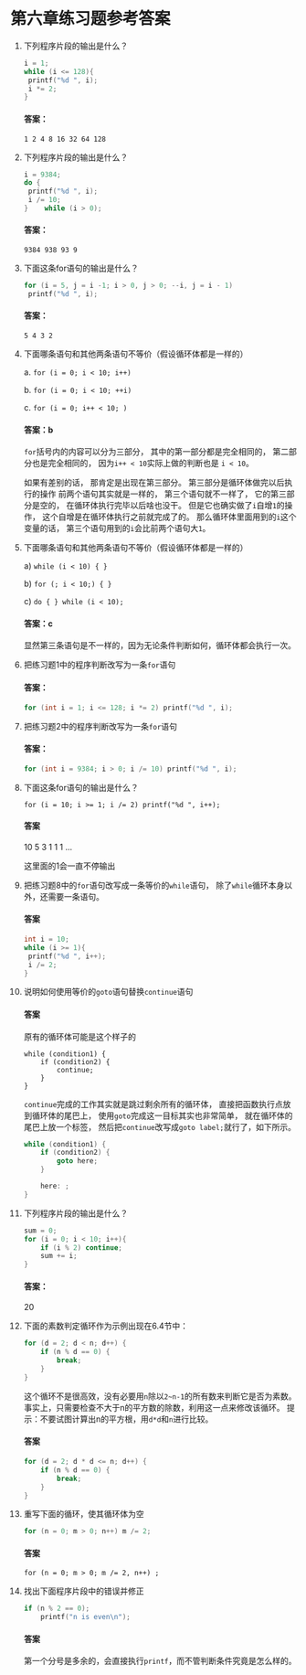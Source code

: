 # 第六章练习题参考答案



1. 下列程序片段的输出是什么？

   ```c
   i = 1;
   while (i <= 128){
   	printf("%d ", i);
   	i *= 2;
   }
   ```

   #### 答案：

   ```
   1 2 4 8 16 32 64 128
   ```



2. 下列程序片段的输出是什么？

   ```c
   i = 9384;
   do {
   	printf("%d ", i);
   	i /= 10;
   }	while (i > 0);
   ```

   #### 答案：

   ```
   9384 938 93 9 
   ```



3. 下面这条for语句的输出是什么？

   ```c
   for (i = 5, j = i -1; i > 0, j > 0; --i, j = i - 1)
   	printf("%d ", i);
   ```

   #### 答案：

   ```
   5 4 3 2 
   ```



4. 下面哪条语句和其他两条语句不等价（假设循环体都是一样的）

   a. `for (i = 0; i < 10; i++)`

   b. `for (i = 0; i < 10; ++i)`

   c. `for (i = 0; i++ < 10; )`

   #### 答案：b

   `for`括号内的内容可以分为三部分， 其中的第一部分都是完全相同的， 第二部分也是完全相同的， 因为`i++ < 10`实际上做的判断也是 `i < 10`。

   如果有差别的话， 那肯定是出现在第三部分。 第三部分是循环体做完以后执行的操作 前两个语句其实就是一样的， 第三个语句就不一样了， 它的第三部分是空的， 在循环体执行完毕以后啥也没干。 但是它也确实做了`i`自增`1`的操作， 这个自增是在循环体执行之前就完成了的。 那么循环体里面用到的`i`这个变量的话， 第三个语句用到的`i`会比前两个语句大`1`。



5. 下面哪条语句和其他两条语句不等价（假设循环体都是一样的）

   a) `while (i < 10) { }`

   b) `for (; i < 10;) { }`

   c) `do { } while (i < 10);`

   #### 答案：c

   显然第三条语句是不一样的，因为无论条件判断如何，循环体都会执行一次。



6. 把练习题1中的程序判断改写为一条`for`语句

   #### 答案：

   ```c
   for (int i = 1; i <= 128; i *= 2) printf("%d ", i);
   ```



7. 把练习题2中的程序判断改写为一条`for`语句

   #### 答案：

   ```c
   for (int i = 9384; i > 0; i /= 10) printf("%d ", i);
   ```
   
   



8. 下面这条for语句的输出是什么？

   ```
   for (i = 10; i >= 1; i /= 2) printf("%d ", i++);
   ```

   #### 答案

   10 5 3 1 1 1 ...

   这里面的1会一直不停输出



9. 把练习题8中的`for`语句改写成一条等价的`while`语句， 除了`while`循环本身以外，还需要一条语句。

   #### 答案

   ```c
   int i = 10;
   while (i >= 1){
   	printf("%d ", i++);
   	i /= 2;
   }
   ```
   
   



10. 说明如何使用等价的`goto`语句替换`continue`语句

    #### 答案

    原有的循环体可能是这个样子的

    ```
    while (condition1) {
    	if (condition2) {
    		continue;
    	}
    }
    ```

    `continue`完成的工作其实就是跳过剩余所有的循环体， 直接把函数执行点放到循环体的尾巴上， 使用`goto`完成这一目标其实也非常简单， 就在循环体的尾巴上放一个标签， 然后把`continue`改写成`goto label;`就行了，如下所示。

    ```c
    while (condition1) {
        if (condition2) {
            goto here;
    	}
    
    	here: ;
    }
    ```



11. 下列程序片段的输出是什么？

    ```c
    sum = 0;
    for (i = 0; i < 10; i++){
    	if (i % 2) continue;
    	sum += i;
    }
    ```

    #### 答案：

    20



12. 下面的素数判定循环作为示例出现在6.4节中：

    ```c
    for (d = 2; d < n; d++) {
    	if (n % d == 0) {
    		break;
    	}
    }
    ```

    这个循环不是很高效，没有必要用`n`除以`2~n-1`的所有数来判断它是否为素数。 事实上，只需要检查不大于n的平方数的除数，利用这一点来修改该循环。 提示：不要试图计算出n的平方根，用`d*d`和`n`进行比较。

    #### 答案

    ```c
    for (d = 2; d * d <= n; d++) {
    	if (n % d == 0) {
    		break;
    	}
    }
    ```
    
    



13. 重写下面的循环，使其循环体为空

    ```c
    for (n = 0; m > 0; n++) m /= 2;
    ```

    #### 答案

    ```
    for (n = 0; m > 0; m /= 2, n++) ;
    ```
    
    



14. 找出下面程序片段中的错误并修正

    ```c
    if (n % 2 == 0);
    	printf("n is even\n");
    ```

    #### 答案

    第一个分号是多余的，会直接执行`printf`，而不管判断条件究竟是怎么样的。

